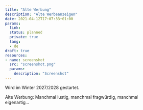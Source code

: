 ```yaml
---
title: "Alte Werbung"
description: "Alte Werbeanzeigen"
date: 2021-04-12T17:07:33+01:00
params:
  link:
  status: planned
  private: true
  lang:
  - de
draft: true
resources:
- name: screenshot
  src: "screenshot.png"
  params:
    description: "Screenshot"
---
```

Wird im Winter 2027/2028 gestartet.

Alte Werbung: Manchmal lustig, manchmal fragwürdig, manchmal eigenartig...
